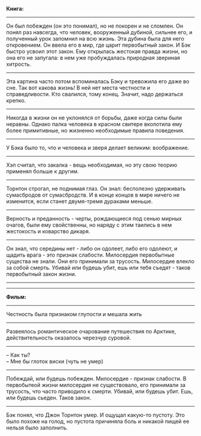 **Книга:**
***
Он был побежден (он это понимал), но не покорен и не сломлен. Он понял раз навсегда, что человек, вооруженный дубиной, сильнее его, и полученный урок запомнил на всю жизнь. Эта дубина была для него откровением. Он ввела его в мир, где царит первобытный закон. И Бэк быстро усвоил этот закон. Ему открылась жестокая правда жизни, но она его не запугала: в нем уже пробуждалась природная звериная хитрость. 
***
Эта картина часто потом вспоминалась Бэку и тревожила его даже во сне. Так вот какова жизнь! В ней нет места честности и справедливости. Кто свалился, тому конец. Значит, надо держаться крепко.
***
Никогда в жизни он не уклонялся от борьбы, даже когда силы были неравны. Однако палка человека в красном свитере вколотила ему более примитивные, но жизненно необходимые правила поведения.
***
У Бэка было то, что и человека и зверя делает великим: воображение.
***
Хэл считал, что закалка - вещь необходимая, но эту свою теорию применял больше к другим.
***
Торнтон строгал, не поднимая глаз. Он знал: бесполезно удерживать сумасбродов от сумасбродств. И в конце концов в мире ничего не изменится, если станет двумя-тремя дураками меньше.
***
Верность и преданность - черты, рождающиеся под сенью мирных очагов, были ему свойственны, но наряду с этим таились в нем жестокость и коварство дикаря.
***
Он знал, что середины нет - либо он одолеет, либо его одолеют, и щадить врага - это признак слабости. Милосердия первобытные существа не знали. Они его принимали за трусость. Милосердие влекло за собой смерть. Убивай или будешь убит, ешь или тебя съедят - таков первобытный закон жизни.
***
***
**Фильм:**
***
Честность была признаком глупости и мешала жить
***
Развеялось романтическое очарование путешествия по Арктике, действительность оказалось черезчур суровой.
***
&ndash; Как ты?  
&ndash; Мне бы глоток виски (чуть не умер)
***
Побеждай, или будешь побежден. Милосердие - признак слабости. В первобытеой жизни милосердия не существовало, его принимали за трусость, что часто приводило к смерти. Убивай, или будешь убит. Ешь, или будешь сьеден. Таков закон.
***
Бэк понял, что Джон Торнтон умер. И ощущал какую-то пустоту. Это было похоже на голод, но пустота причиняла боль и никакой пищей ее нельзя было заполнить.

